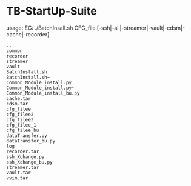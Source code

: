 TB-StartUp-Suite
================

usage:
EG: ./BatchInsall.sh CFG_file [-ssh|-all|-streamer|-vault|-cdsm|-cache|-recorder]

 	.. 		
	common 	 
	recorder 	
	streamer
	vault 	
	BatchInstall.sh 	
	BatchInstall.sh~ 	
	Common_Module_install.py 	
	Common_Module_install.py~ 	
	Common_Module_install_bu.py 	
	cache.tar 	
	cdsm.tar 	
	cfg_filee 	
	cfg_filee2 	
	cfg_filee3 	
	cfg_filee_1 	
	cfg_filee_bu 	
	dataTransfer.py 
	dataTransfer_bu.py 	
	log 	
	recorder.tar 	
	ssh_Xchange.py 	
	ssh_Xchange_bu.py 	
	streamer.tar 
	vault.tar 	
	vvim.tar 
